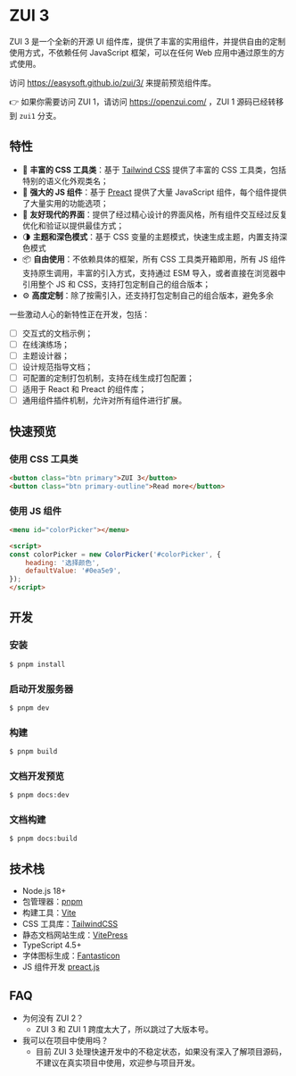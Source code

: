 # ZUI 3

ZUI 3 是一个全新的开源 UI 组件库，提供了丰富的实用组件，并提供自由的定制使用方式，不依赖任何 JavaScript 框架，可以在任何 Web 应用中通过原生的方式使用。

访问 https://easysoft.github.io/zui/3/ 来提前预览组件库。

👉 如果你需要访问 ZUI 1，请访问 https://openzui.com/ ，ZUI 1 源码已经转移到 `zui1` 分支。

## 特性

* 🌸 **丰富的 CSS 工具类**：基于 [Tailwind CSS](https://tailwindcss.com/) 提供了丰富的 CSS 工具类，包括特别的语义化外观类名；
* 💠 **强大的 JS 组件**：基于 [Preact](https://preactjs.com/) 提供了大量 JavaScript 组件，每个组件提供了大量实用的功能选项；
* 💖 **友好现代的界面**：提供了经过精心设计的界面风格，所有组件交互经过反复优化和验证以提供最佳方式；
* 🌗 **主题和深色模式**：基于 CSS 变量的主题模式，快速生成主题，内置支持深色模式
* 📦 **自由使用**：不依赖具体的框架，所有 CSS 工具类开箱即用，所有 JS 组件支持原生调用，丰富的引入方式，支持通过 ESM 导入，或者直接在浏览器中引用整个 JS 和 CSS，支持打包定制自己的组合版本；
* ⚙️ **高度定制**：除了按需引入，还支持打包定制自己的组合版本，避免多余

一些激动人心的新特性正在开发，包括：

* [ ] 交互式的文档示例；
* [ ] 在线演练场；
* [ ] 主题设计器；
* [ ] 设计规范指导文档；
* [ ] 可配置的定制打包机制，支持在线生成打包配置；
* [ ] 适用于 React 和 Preact 的组件库；
* [ ] 通用组件插件机制，允许对所有组件进行扩展。

## 快速预览

### 使用 CSS 工具类

```html
<button class="btn primary">ZUI 3</button>
<button class="btn primary-outline">Read more</button>
```

### 使用 JS 组件

```html
<menu id="colorPicker"></menu>

<script>
const colorPicker = new ColorPicker('#colorPicker', {
    heading: '选择颜色',
    defaultValue: '#0ea5e9',
});
</script>
```

## 开发

### 安装

```sh
$ pnpm install
```

### 启动开发服务器

```sh
$ pnpm dev
```

### 构建

```sh
$ pnpm build
```

### 文档开发预览

```sh
$ pnpm docs:dev
```

### 文档构建

```sh
$ pnpm docs:build
```

## 技术栈

* Node.js 18+
* 包管理器：[pnpm](https://pnpm.io/zh/)
* 构建工具：[Vite](https://cn.vitejs.dev/)
* CSS 工具库：[TailwindCSS](https://tailwindcss.com/)
* 静态文档网站生成：[VitePress](https://vitepress.dev/)
* TypeScript 4.5+
* 字体图标生成：[Fantasticon](https://github.com/tancredi/fantasticon)
* JS 组件开发 [preact.js](https://preactjs.com/)

## FAQ

* 为何没有 ZUI 2？
  * ZUI 3 和 ZUI 1 跨度太大了，所以跳过了大版本号。
* 我可以在项目中使用吗？
  * 目前 ZUI 3 处理快速开发中的不稳定状态，如果没有深入了解项目源码，不建议在真实项目中使用，欢迎参与项目开发。
